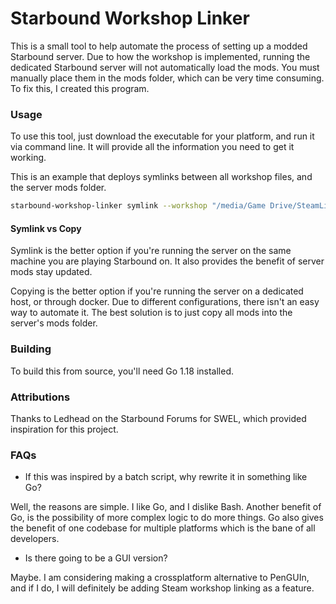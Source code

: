 # Starbound Workshop Linker
This is a small tool to help automate the process of setting up a modded Starbound server. Due to how the workshop is implemented, running the dedicated Starbound server will not automatically load the mods. You must manually place them in the mods folder, which can be very time consuming. To fix this, I created this program.

### Usage
To use this tool, just download the executable for your platform, and run it via command line. It will provide all the information you need to get it working.

This is an example that deploys symlinks between all workshop files, and the server mods folder.
```bash
starbound-workshop-linker symlink --workshop "/media/Game Drive/SteamLibrary/steamapps/workshop/content/211820/" --server "/home/admin/starbound_server/mods"
```

#### Symlink vs Copy
Symlink is the better option if you're running the server on the same machine you are playing Starbound on. It also provides the benefit of server mods stay updated.

Copying is the better option if you're running the server on a dedicated host, or through docker. Due to different configurations, there isn't an easy way to automate it. The best solution is to just copy all mods into the server's mods folder.

### Building
To build this from source, you'll need Go 1.18 installed.

### Attributions
Thanks to Ledhead on the Starbound Forums for SWEL, which provided inspiration for this project.

### FAQs
* If this was inspired by a batch script, why rewrite it in something like Go?

Well, the reasons are simple. I like Go, and I dislike Bash. Another benefit of Go, is the possibility of more complex logic to do more things. Go also gives the benefit of one codebase for multiple platforms which is the bane of all developers.

* Is there going to be a GUI version?
  
Maybe. I am considering making a crossplatform alternative to PenGUIn, and if I do, I will definitely be adding Steam workshop linking as a feature.